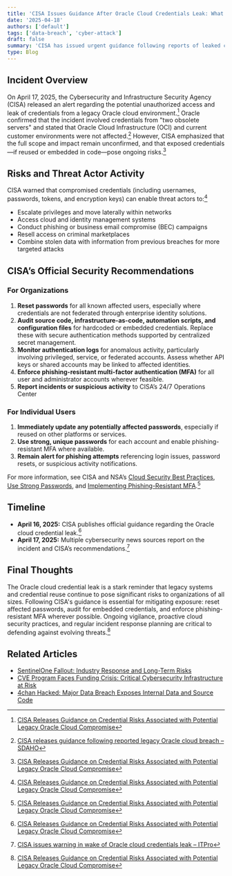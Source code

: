 ```yaml
---
title: 'CISA Issues Guidance After Oracle Cloud Credentials Leak: What Organizations Must Do'
date: '2025-04-18'
authors: ['default']
tags: ['data-breach', 'cyber-attack']
draft: false
summary: 'CISA has issued urgent guidance following reports of leaked credentials from legacy Oracle cloud servers. Here’s what happened, what’s at risk, and the steps organizations must take to secure their environments.'
type: Blog
---
```


## Incident Overview

On April 17, 2025, the Cybersecurity and Infrastructure Security Agency (CISA) released an alert regarding the potential unauthorized access and leak of credentials from a legacy Oracle cloud environment.[^1] Oracle confirmed that the incident involved credentials from "two obsolete servers" and stated that Oracle Cloud Infrastructure (OCI) and current customer environments were not affected.[^2] However, CISA emphasized that the full scope and impact remain unconfirmed, and that exposed credentials—if reused or embedded in code—pose ongoing risks.[^1]

## Risks and Threat Actor Activity

CISA warned that compromised credentials (including usernames, passwords, tokens, and encryption keys) can enable threat actors to:[^1]

- Escalate privileges and move laterally within networks
- Access cloud and identity management systems
- Conduct phishing or business email compromise (BEC) campaigns
- Resell access on criminal marketplaces
- Combine stolen data with information from previous breaches for more targeted attacks

## CISA’s Official Security Recommendations

### For Organizations

1. **Reset passwords** for all known affected users, especially where credentials are not federated through enterprise identity solutions.
2. **Audit source code, infrastructure-as-code, automation scripts, and configuration files** for hardcoded or embedded credentials. Replace these with secure authentication methods supported by centralized secret management.
3. **Monitor authentication logs** for anomalous activity, particularly involving privileged, service, or federated accounts. Assess whether API keys or shared accounts may be linked to affected identities.
4. **Enforce phishing-resistant multi-factor authentication (MFA)** for all user and administrator accounts wherever feasible.
5. **Report incidents or suspicious activity** to CISA’s 24/7 Operations Center

### For Individual Users

1. **Immediately update any potentially affected passwords**, especially if reused on other platforms or services.
2. **Use strong, unique passwords** for each account and enable phishing-resistant MFA where available.
3. **Remain alert for phishing attempts** referencing login issues, password resets, or suspicious activity notifications.

For more information, see CISA and NSA’s [Cloud Security Best Practices](https://www.cisa.gov/news-events/alerts/2024/03/07/cisa-and-nsa-release-cybersecurity-information-sheets-cloud-security-best-practices), [Use Strong Passwords](https://www.cisa.gov/secure-our-world/use-strong-passwords), and [Implementing Phishing-Resistant MFA](https://www.cisa.gov/sites/default/files/2023-01/fact-sheet-implementing-phishing-resistant-mfa-508c.pdf).[^1]

## Timeline

- **April 16, 2025:** CISA publishes official guidance regarding the Oracle cloud credential leak.[^1]
- **April 17, 2025:** Multiple cybersecurity news sources report on the incident and CISA’s recommendations.[^3]

## Final Thoughts

The Oracle cloud credential leak is a stark reminder that legacy systems and credential reuse continue to pose significant risks to organizations of all sizes. Following CISA's guidance is essential for mitigating exposure: reset affected passwords, audit for embedded credentials, and enforce phishing-resistant MFA wherever possible. Ongoing vigilance, proactive cloud security practices, and regular incident response planning are critical to defending against evolving threats.[^1]

## Related Articles

- [SentinelOne Fallout: Industry Response and Long-Term Risks](/blog/2025-04-17-sentinelone-fallout)
- [CVE Program Faces Funding Crisis: Critical Cybersecurity Infrastructure at Risk](/blog/2025-04-16-cve-program-funding-crisis)
- [4chan Hacked: Major Data Breach Exposes Internal Data and Source Code](/blog/2025-04-16-4chan-hack)

[^1]: [CISA Releases Guidance on Credential Risks Associated with Potential Legacy Oracle Cloud Compromise](https://www.cisa.gov/news-events/alerts/2025/04/16/cisa-releases-guidance-credential-risks-associated-potential-legacy-oracle-cloud-compromise)
[^2]: [CISA releases guidance following reported legacy Oracle cloud breach – SDAHO](https://sdaho.org/2025/04/17/cisa-releases-guidance-following-reported-legacy-oracle-cloud-breach/)
[^3]: [CISA issues warning in wake of Oracle cloud credentials leak – ITPro](https://www.itpro.com/security/cisa-oracle-security-advisory)
